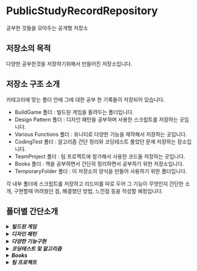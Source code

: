 # PublicStudyRecordRepository
 공부한 것들을 모아두는 공개형 저장소

## 저장소의 목적
 다양한 공부한것을 저장하기위해서 만들어진 저장소입니다. 
 
## 저장소 구조 소개
  카테고리에 맞는 폴더 안에 그에 대한 공부 한 기록들이 저장되어 있습니다.
 * BuildGame 폴더 : 빌드된 게임을 올려두는 폴더입니다.
 * Design Pattern 폴더 : 디자인 패턴을 공부하며 사용한 스크립트를 저장하는 곳입니다.
 * Various Functions 폴더 : 유니티로 다양한 기능을 제작해서 저장하는 곳입니다.
 * CodingTest 폴더 : 알고리즘 간단 정리와 코딩테스트 풀었던 문제 저장하는 장소입니다.
 * TeamProject 폴더 : 팀 프로젝트에 참가해서 사용한 코드들 저장하는 곳입니다.
 * Books 폴더 : 책을 공부하면서 간단히 정리하면서 공부하기 위한 저장소입니다.
 * TemporaryFolder 폴더 : 이 저장소의 양식을 만들어 사용하기 위한 폴더입니다.

 각 내부 폴더에 스크립트를 저장하고 리드미를 따로 두어 그 기능이 무엇인지 간단한 소개, 구현할때 어려웠던 점, 해결했던 방법, 느낀점 등을 작성할 예정입니다.


## 폴더별 간단소개

 <details>
 <summary><b><em>빌드된 게임</em></b> </summary>   
   
 Unity:    
* **[3D 수박게임][3dsuikagamelink]**  : 수박게임을 3d로 바꿔서 제작     

 </details>   

 <details>
 <summary><b><em>디자인 패턴</em></b> </summary>
   
### GoF   
 Unity:     
* **[싱글톤 패턴][Singletonlink]**  : 특정 클래스가 단 하나의 인스턴스만 가지도록 하는 디자인 패턴이며 전역 접근이 가능하다, 제네릭으로 구현되어있는 스크립트.
* **[팩토리 패턴][Factorylink]**  : 객체 생성을 공장(Factory) 클래스로 캡슐화 처리하여 대신 생성하게 하는 생성 디자인 패턴이다.
* **[추상 팩토리 패턴][AbstractFactorylink]**  : 객체 군을 생성하는 인터페이스 제공과 서로 다른 종류의 팩토리를 사용하여 객체를 생성하는 디자인패턴.
* **[빌더 패턴][Builderlink]**  : 빌더 패턴은 복잡한 객체의 생성 및 구성을 단순화하고, 객체의 생성 과정을 분리하여 유연성을 제공하는 디자인 패턴이다.
* **[프로토타입 패턴][PrototypePatternlink]**  : 기존 객체를 복사하여 새 객체를 생성하는 디자인 패턴으로, 새로운 객체를 처음부터 만드는 것을 피합니다.   
* **[어댑터 패턴][AdapterPatternlink]**  : 호환되지 않는 인터페이스를 변환하여 함께 작동하도록 만드는 디자인패턴.
* **[브릿지 패턴][BridgePatternlink]**  : 추상화와 구현을 분리하여, 두 요소 간의 결합을 약화시키고, 확장성이 높고 유용한 디자인 패턴.
* **[컴포지트 패턴][CompositePatternlink]**  : 부분-전체 계층을 나타내기 위해 객체를 트리 구조로 구성하고 개별 객체와 구성을 통일적으로 다룰 수 있는 디자인 패턴입니다.
* **[데코레이터 패턴][DecoratorPatternlink]**  : 데코레이터 패턴은 객체에 동적으로 새로운 기능을 추가할 수 있는 구조적 디자인 패턴입니다. (객체의 기능을 확장하거나 변경하기 위해 객체의 감싸는 래퍼 클래스를 생성하는 방식으로 작동)
* **[퍼사드 패턴][FacadePatternlink]** : 복잡한 시스템에 대한 간소화된 인터페이스를 제공하여 복잡성을 클라이언트로부터 숨기는 디자인 패턴입니다.   
* **[플라이웨이트 패턴][FlyweightPatternlink]** : 유사한 상태를 가진 객체를 공유하여 인스턴스의 수를 줄이고 메모리 사용량을 최소화하여 성능을 향상시키는 디자인 패턴입니다.    
* **[프록시 패턴][ProxyPatternlink]** : 다른 객체에 대한 대리자 또는 대체물을 제공하여 해당 객체에 대한 접근을 제어하고 추가 기능을 제공하는 디자인 패턴입니다. 예를 들어, 지연 초기화 또는 접근 제어와 같은 기능을 제공할 수 있습니다.     
* **[책임 연쇄 패턴][ChainOfResponsibilityPatternlink]** : 여러 객체가 연쇄적으로 요청을 처리할 수 있는 디자인 패턴으로, 요청이 처리되거나 체인의 끝에 도달할 때까지 요청이 체인을 따라 전달됩니다.      
* **[커맨드 패턴][CommandPatternlink]** : 클라이언트의 요청을 객체로 캡슐화하여 다양한 시점에 대기열, 요청 및 작업을 호출할 수 있도록 하는 디자인 패턴.          
* **[인터프리터 패턴][InterpreterPatternlink]** : 언어의 문법을 정의하고 그 언어의 문장을 해석하는 디자인 패턴으로, 특정 도메인 언어를 해석하고 해당 언어를 실행 가능한 코드나 동작으로 변환하는 데 유용한 패턴입니다.          


### ETC 
 Unity:     
* **[오브젝트풀 패턴][ObjectPoolingBaselink]**  : 객체를 재사용하여 자주 발생하는 가비지 컬렉션 호출을 줄여서 메모리 사용을 효율적으로 개선하는 패턴.
* **[몬스터 AI FSM][FSMlink]**  : 객체의 동작을 다양한 상태로 나누고, 이 상태들 간의 전환과 각 상태에서의 행동을 관리하는 패턴.
* **[몬스터 AI BehaviorTree][BehaviorTreelink]**  : 객체의 동작을 트리 구조 내의 노드로 구성하여 객체의 동작과 결정을 효과적으로 관리하는 디자인패턴.


 </details>

 <details>
 <summary><b><em>다양한 기능구현</em></b> </summary>

 Unity:    
* **[체력바][HPBarlink]**  : 체력을 가진 오브젝트 머리위에 표시되는 막대로 HP상태를 알려주는 기능.
* **[로프액션][GrapplingHookslink]**  : 마우스 에임 방향으로 로프를 발사해 그 곳으로 직선이동이나 스윙이동하는 기능.
* **[Json 데이터 관리][JsonDataManagerlink]**  : Json으로 데이터를 관리 및 저장하는 시스템
* **[메쉬로 도형그리기][DrawShapeMeshlink]**  : Unity Graphics 시스템을 이용해서 도형모양의 메쉬를 생성해 보여주는 기능
* **[범위공격 시스템][RangeHitSystemlink]**  : 메쉬로 도형을 그리면서 그 구역내에 있는 오브젝트에 대미지를 주는 방식.
* **[캐릭터 이동관련 스크립트][Movementlink]**  :  캐릭터가 이동하는 방식에 대한 스크립트.
* **[파쿠르 시스템][Parkourlink]**  :  캐릭터가 특정 오브젝트와 상호작용해서 구조물을 활용해 이동하는 시스템.
* **[IK][IKlink]**  : 손과 발의 IK(역운동학) 사용해보는 스크립트.
* **[스킬트리][SkillTreelink]**  : Path of Exile 스킬트리처럼 나무가지가 뻣어나가는 형태의 스킬트리 구현
* **[퀵슬롯스킬][QuickSlotSkilllink]**  : UI에 스킬을 등록해서 스킬을 사용하고 쿨타임같은 사용경험을 높여주는 기능 구현
* **[반응형UI][UIResolutionAdaptationlink]**  : 해상도가 변경됨에 따라 UI의 위치조정
* **[카메라][Cameralink]**  : 플레이어의 카메라 구현
* **[전투시스템][CombatSystemlink]**  : 플레이어의 전투시스템 관련 스크립트 모음    
* **[플레이어스킬구현][PlayerSkilllink]**  : 플레이어가 사용하는 스킬을 구현해보는 부분    
* **[월드 생성 시스템][WorldSystemlink]**  : 청크 단위로 월드를 시드 값을 통해 절차적으로 생성하고 풀링을 통해 관리하는 기능
* **[스캔 시스템][ScanSystemlink]**  : 플레이어 기준으로 특정 오브젝트를 탐지하는 시스템
* **[씬 전환 시스템][ScenManagerlink]**  : 씬 전환시 로딩 씬으로 진입해 비동기 로딩 및 로딩 화면을 통한 부드러운 씬 전환 구현
* **[시네머신을 활용한 타이틀씬][CinemachineTitleScreenlink]**  : 시작, 옵션, 끝내기
* **[게임 사용자 설정 화면][SettingScreenlink]**  : 사용자가 옵션을 설정할 수 있도록 하는 화면  
* **[미니맵][MiniMaplink]**  : 플레이어 근처의 오브젝트 정보를 간단하게 UI를 통해 전달하는 시스템    
* **[NPC 대화 시스템][NpcDialogSystemlink]**  : 대화 스크립트가 담긴 csv를 불러와서 대화를 진행하는 듯한 연출을 해주는 시스템
* **[퀘스트 시스템][QuestSystemlink]**  : 퀘스트를 통해 플레이어에게 방향성을 제공하는 시스템

아래의 목록은 코드 공개 예정이 없거나 정리가 안돼서 스크립트 업로드가 안된 기능들입니다.

* **[인벤토리][InventorySystemlink]**  : 흔히 플레이어가 사용하는 인벤토리를 구현 ( 정렬, 슬롯 추가 및 슬롯 잠금, 아이템 스왑 등 )
* **[공중섬 조종 및 건설][IslandSystemlink]**  : 레프트라는 게임의 배처럼 플레이어가 땅을 늘리고 그 땅덩어리를 방향과 속도 등을 조절할 수 있는 시스템
* **[포탈 저장서 및 포탈][PortalSystemlink]**  : 플레이어가 저장한 포탈을 관리하고 생성하는 시스템, 포탈은 이동할 위치를 이미지를 통해 보여줌 (수정)
* **[글라이딩 시스템][GlidingSystemlink]**  : 날개 비행 시스템
* **[뱀서라이크 만들어보기][GamesLikeVampireSurvivorslink]**  : 몹 소환, 레벨링시스템, 스킬관련 등

 </details>

<details>
 <summary><b><em> 코딩테스트 및 알고리즘 </em></b> </summary>

* **[간단한 알고리즘 정리][Algorithmllink]** : 간단하게 알고리즘 정리
* **[백준][BAEKJOONllink]**  : 코딩테스트 사이트인 백준을 풀고 정리한 폴더

 </details>

<details>
<summary><b><em>Books</em></b> </summary>

 * **[Effective C++][EffectiveClink]**

 </details>

<details>
<summary><b><em>팀 프로젝트</em></b> </summary>

* **[TeamDemonStrate][TeamProjectDemonStratelink]**  : 21.04.13 ~ 21.10.12 학교생활 중 진행한 중단된 팀 프로젝트에서 만들었던 코드
 
 </details>   
     
[3dsuikagamelink]: /BuildGame/3DSuikaGame  

[ObjectPoolingBaselink]: /DesignPattern/ObjectPoolingBase
[FSMlink]: /DesignPattern/MonsterAI/FSM
[Singletonlink]: /DesignPattern/Singleton
[Factorylink]: /DesignPattern/FactoryPattern
[AbstractFactorylink]: /DesignPattern/AbstractFactoryPattern
[Builderlink]: /DesignPattern/BuilderPattern
[PrototypePatternlink]: /DesignPattern/PrototypePattern
[AdapterPatternlink]: /DesignPattern/AdapterPattern
[BridgePatternlinklink]: /DesignPattern/BridgePattern
[CompositePatternlink]: /DesignPattern/CompositePattern
[DecoratorPatternlink]: /DesignPattern/DecoratorPattern
[BridgePatternlink]: /DesignPattern/BridgePattern
[BehaviorTreelink]: /DesignPattern/MonsterAI/BehaviorTree
[FacadePatternlink]: /DesignPattern/FacadePattern
[FlyweightPatternlink]: /DesignPattern/FlyweightPattern
[ProxyPatternlink]: /DesignPattern/ProxyPattern
[ChainOfResponsibilityPatternlink]: /DesignPattern/ChainOfResponsibility
[CommandPatternlink]: /DesignPattern/CommandPattern
[InterpreterPatternlink]: /DesignPattern/InterpreterPattern

[HPBarlink]: /VariousFunctions/HPBar   
[GrapplingHookslink]: /VariousFunctions/GrapplingHooksAndRopeSwing
[JsonDataManagerlink]: /VariousFunctions/JsonDataManager
[DrawShapeMeshlink]: /VariousFunctions/DrawShapeMesh
[RangeHitSystemlink]: /VariousFunctions/RangeHitSystem
[Movementlink]: /VariousFunctions/Movement&Parkour/Movement
[Parkourlink]: /VariousFunctions/Movement&Parkour/Parkour
[IKlink]: /VariousFunctions/IK(InverseKinematics)
[SkillTreelink]: /VariousFunctions/SkillSystem/SkillTree
[QuickSlotSkilllink]: /VariousFunctions/SkillSystem/QuickSlotSkill
[UIResolutionAdaptationlink]: /VariousFunctions/UIResolutionAdaptation
[Cameralink]: /VariousFunctions/Camera
[CombatSystemlink]: /VariousFunctions/CombatSystem
[PlayerSkilllink]: /VariousFunctions/SkillSystem/PlayerSkill
[WorldSystemlink]: /VariousFunctions/WorldSystem
[ScenManagerlink]: /VariousFunctions/ScenManager
[InventorySystemlink]: /VariousFunctions/InventorySystem
[ScanSystemlink]: /VariousFunctions/WorldScan
[IslandSystemlink]: /VariousFunctions/IslandSystem
[PortalSystemlink]: /VariousFunctions/PortalSystem
[GlidingSystemlink]: /VariousFunctions/Gliding
[CinemachineTitleScreenlink]: /VariousFunctions/CinemachineTitleScreen
[SettingScreenlink]: /VariousFunctions/SettingScreen
[GamesLikeVampireSurvivorslink]: /VariousFunctions/GamesLikeVampireSurvivors
[MiniMaplink]: /VariousFunctions/MiniMap
[NpcDialogSystemlink]: /VariousFunctions/NpcDialogSystem
[QuestSystemlink]: /VariousFunctions/QuestSystem

[Algorithmllink]: /CodingTest   
[BAEKJOONllink]: /CodingTest/Baekjoon   

[EffectiveClink]: /Books/EffectiveC++

[TeamProjectDemonStratelink]: /TeamProject/DemonStrate
